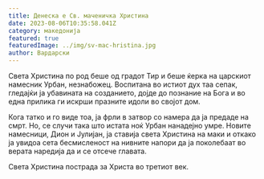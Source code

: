 ```yaml
---
title: Денеска е Св. маченичка Христина
date: 2023-08-06T10:35:58.041Z
category: македонија
featured: true
featuredImage: ../img/sv-mac-hristina.jpg
author: Вардарски
---
```

<!--StartFragment-->

Света Христина по род беше од градот Тир и беше ќерка на царскиот намесник Урбан, незнабожец. Воспитана во истиот дух таа сепак, гледајќи ја убавината на созданието, дојде до познание на Бога и во една прилика ги искрши празните идоли во својот дом.

Кога татко и го виде тоа, ја фрли в затвор со намера да ја предаде на смрт. Но, се случи така што истата ноќ Урбан нанадејно умре. Новите намесници, Дион и Јулијан, ја ставија света Христина на маки и откако ја увидоа сета бесмисленост на нивните напори да ја поколебаат во верата наредија да и се отсече главата.

Света Христина пострада за Христа во третиот век.

<!--EndFragment-->
